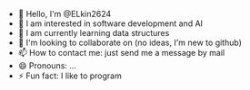 - 👋 Hello, I'm @ELkin2624
- 👀 I am interested in software development and AI
- 🌱 I am currently learning data structures
- 💞️ I'm looking to collaborate on (no ideas, I'm new to github)
- 📫 How to contact me: just send me a message by mail
- 😄 Pronouns: ...
- ⚡ Fun fact: I like to program

<!---
ELkin2624/ELkin2624 is a ✨ special ✨ repository because its `README.md` (this file) appears on your GitHub profile.
You can click the Preview link to take a look at your changes.
--->
